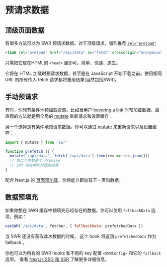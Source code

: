 # 预请求数据

## 顶级页面数据

有很多方法可以为 SWR 预请求数据。对于顶级请求，强烈推荐 [`rel="preload"`](https://developer.mozilla.org/en-US/docs/Web/HTML/Preloading_content)

```html
<link rel="preload" href="/api/data" as="fetch" crossorigin="anonymous">
```

只需把它放在HTML的 `<head>` 里即可。简单、快速、原生。

它将在 HTML 加载时预请求数据，甚至是在 JavaScript 开始下载之前。使用相同 URL 的所有传入 fetch 请求都将重用结果(当然包括SWR)。

## 手动预请求

有时，你想有条件地预加载资源。比如当用户 [hovering](https://github.com/GoogleChromeLabs/quicklink) [a](https://github.com/guess-js/guess) [link](https://instant.page) 时预加载数据。最直观的方法就是用全局的 [mutate](/docs/mutation) 重新请求和设置缓存：

另一个选择是有条件地预请求数据。你可以通过 [mutate](/docs/mutation) 来重新请求以及设置缓存：

```js
import { mutate } from 'swr'

function prefetch () {
  mutate('/api/data', fetch('/api/data').then(res => res.json()))
  // 第二个参数是个 Promise
  // SWR 将在解析时使用结果
}
```

配合 Next.js 的 [页面预加载](https://nextjs.org/docs/api-reference/next/router#routerprefetch)，你将能立即加载下一页和数据。

## 数据预填充

如果你想在 SWR 缓存中预填充已经存在的数据，你可以使用 `fallbackData` 选项，例如：

```jsx
useSWR('/api/data', fetcher, { fallbackData: prefetchedData })
```

当 SWR 还没有获取此次数据的时候， 这个 hook 将返回 `prefetchedData` 作为 fallback 。 

你也可以为所有的 SWR hooks 和不同的 key 配置 `<SWRConfig>` 和它的 `fallback` 选项。 查看 [Next.js SSG 和 SSR](/docs/with-nextjs) 了解更多详细信息。
